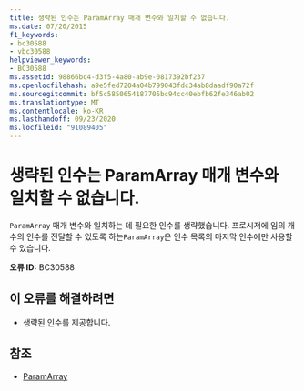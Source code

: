 ```yaml
---
title: 생략된 인수는 ParamArray 매개 변수와 일치할 수 없습니다.
ms.date: 07/20/2015
f1_keywords:
- bc30588
- vbc30588
helpviewer_keywords:
- BC30588
ms.assetid: 98866bc4-d3f5-4a80-ab9e-0817392bf237
ms.openlocfilehash: a9e5fed7204a04b799043fdc34ab8daadf90a72f
ms.sourcegitcommit: bf5c5850654187705bc94cc40ebfb62fe346ab02
ms.translationtype: MT
ms.contentlocale: ko-KR
ms.lasthandoff: 09/23/2020
ms.locfileid: "91089405"
---
```

# <a name="omitted-argument-cannot-match-a-paramarray-parameter"></a>생략된 인수는 ParamArray 매개 변수와 일치할 수 없습니다.

`ParamArray` 매개 변수와 일치하는 데 필요한 인수를 생략했습니다. 프로시저에 임의 개수의 인수를 전달할 수 있도록 하는`ParamArray`은 인수 목록의 마지막 인수에만 사용할 수 있습니다.  
  
 **오류 ID:** BC30588  
  
## <a name="to-correct-this-error"></a>이 오류를 해결하려면  
  
- 생략된 인수를 제공합니다.  
  
## <a name="see-also"></a>참조

- [ParamArray](../language-reference/modifiers/paramarray.md)
